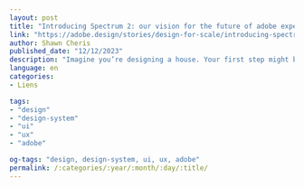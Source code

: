 ```yaml
---
layout: post
title: "Introducing Spectrum 2: our vision for the future of adobe experience design"
link: "https://adobe.design/stories/design-for-scale/introducing-spectrum-2#inclusive-and-accessible"
author: Shawn Cheris
published_date: "12/12/2023"
description: "Imagine you’re designing a house. Your first step might be to draw a picture. To turn that picture into a house would require the input of many experts—architects, engineers, and builders—and would involve planning, teamwork, and time with each collaborator."
language: en
categories:
- Liens

tags:
- "design"
- "design-system"
- "ui"
- "ux"
- "adobe"

og-tags: "design, design-system, ui, ux, adobe"
permalink: /:categories/:year/:month/:day/:title/
---
```

